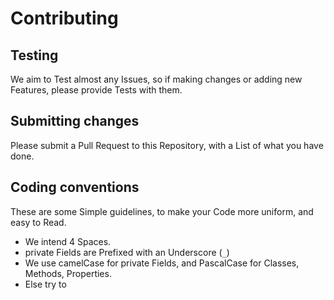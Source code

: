 # Contributing

## Testing
We aim to Test almost any Issues, so if making changes or adding new Features, please provide Tests with them.

## Submitting changes
Please submit a Pull Request to this Repository, with a List of what you have done.

## Coding conventions
These are some Simple guidelines, to make your Code more uniform, and easy to Read.

- We intend 4 Spaces. 
- private Fields are Prefixed with an Underscore (`_`)
- We use camelCase for private Fields, and PascalCase for Classes, Methods, Properties.
- Else try to 
<!--stackedit_data:
eyJoaXN0b3J5IjpbLTEzODcxODE5MzhdfQ==
-->